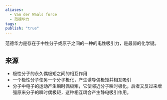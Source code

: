 ```yaml
---
aliases:
  - Van der Waals force
  - 范德华力
tags: 
publish: "true"
---
```


范德华力是存在于中性分子或原子之间的一种的电性吸引力，是最弱的化学键。

## 来源

- 极性分子的永久偶极矩之间的相互作用
- 一个极性分子使另一个分子极化，产生诱导偶极矩并相互吸引
- 分子中电子的运动产生瞬时偶极矩，它使邻近分子瞬时极化，后者又反过来增强原来分子的瞬时偶极矩，这种相互耦合产生静电吸引作用。

